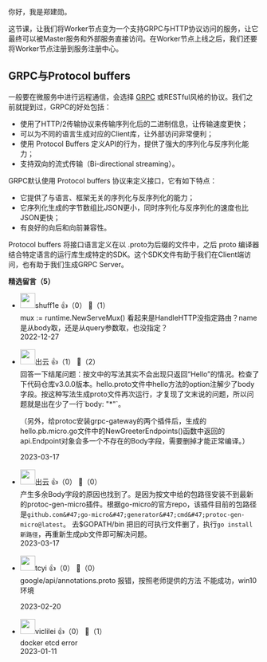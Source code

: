 你好，我是郑建勋。

这节课，让我们将Worker节点变为一个支持GRPC与HTTP协议访问的服务，让它最终可以被Master服务和外部服务直接访问。在Worker节点上线之后，我们还要将Worker节点注册到服务注册中心。

## GRPC与Protocol buffers

一般要在微服务中进行远程通信，会选择 [GRPC](https://grpc.io/) 或RESTful风格的协议。我们之前就提到过，GRPC的好处包括：

- 使用了HTTP/2传输协议来传输序列化后的二进制信息，让传输速度更快；
- 可以为不同的语言生成对应的Client库，让外部访问非常便利；
- 使用 Protocol Buffers 定义API的行为，提供了强大的序列化与反序列化能力；
- 支持双向的流式传输（Bi-directional streaming）。

GRPC默认使用 Protocol buffers 协议来定义接口，它有如下特点：

- 它提供了与语言、框架无关的序列化与反序列化的能力；
- 它序列化生成的字节数组比JSON更小，同时序列化与反序列化的速度也比JSON更快；
- 有良好的向后和向前兼容性。

Protocol buffers 将接口语言定义在以 .proto为后缀的文件中，之后 proto 编译器结合特定语言的运行库生成特定的SDK。这个SDK文件有助于我们在Client端访问，也有助于我们生成GRPC Server。
<div><strong>精选留言（5）</strong></div><ul>
<li><img src="http://thirdwx.qlogo.cn/mmopen/vi_32/DYAIOgq83ep075ibtmxMf3eOYlBJ96CE9TEelLUwePaLqp8M75gWHEcM3za0voylA0oe9y3NiaboPB891rypRt7w/132" width="30px"><span>shuff1e</span> 👍（0） 💬（1）<div>mux := runtime.NewServeMux()
看起来是HandleHTTP没指定路由？name是从body取，还是从query参数取，也没指定？</div>2022-12-27</li><br/><li><img src="https://static001.geekbang.org/account/avatar/00/16/8c/7d/cae6b979.jpg" width="30px"><span>出云</span> 👍（1） 💬（2）<div>回答一下结尾问题：按文中的写法其实不会出现只返回“Hello”的情况。检查了下代码仓库v3.0.0版本。hello.proto文件中hello方法的option注解少了body字段。按这种写法生成proto文件再次运行，才复现了文末说的问题，所以问题就是出在少了一行`body:  &quot;*&quot;`。

（另外，给protoc安装grpc-gateway的两个插件后，生成的hello.pb.micro.go文件中的NewGreeterEndpoints()函数中返回的api.Endpoint对象会多一个不存在的Body字段，需要删掉才能正常编译。）</div>2023-03-17</li><br/><li><img src="https://static001.geekbang.org/account/avatar/00/16/8c/7d/cae6b979.jpg" width="30px"><span>出云</span> 👍（0） 💬（0）<div>产生多余Body字段的原因也找到了。是因为按文中给的包路径安装不到最新的protoc-gen-micro插件。根据go-micro的官方repo，该插件目前的包路径是` github.com&#47;go-micro&#47;generator&#47;cmd&#47;protoc-gen-micro@latest `。 去$GOPATH&#47;bin 把旧的可执行文件删了，执行`go install 新路径`，再重新生成pb文件即可解决问题。 </div>2023-03-17</li><br/><li><img src="https://thirdwx.qlogo.cn/mmopen/vi_32/qCv5IcP1lkO2jicrTic9KicycZXZ7WylG49GZHJCibuFQfBlJMsCpVHARuaLxIB23f3enRL4ls6EOr9wxu40K0Hl8Q/132" width="30px"><span>tcyi</span> 👍（0） 💬（0）<div>google&#47;api&#47;annotations.proto 报错，按照老师提供的方法 不能成功，win10环境
</div>2023-02-20</li><br/><li><img src="https://thirdwx.qlogo.cn/mmopen/vi_32/Q0j4TwGTfTKgz63XQKh9eI5vEicMY27siaoAPubmWr33XNBYic1rvFX0bFNUF6obpKpEEZgzcAtNX1nQiartf8icvdQ/132" width="30px"><span>viclilei</span> 👍（0） 💬（1）<div>docker etcd error</div>2023-01-11</li><br/>
</ul>